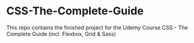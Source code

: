 # CSS-The-Complete-Guide
This repo contains the finished project for the Udemy Course CSS - The Complete Guide (incl. Flexbox, Grid &amp; Sass)
